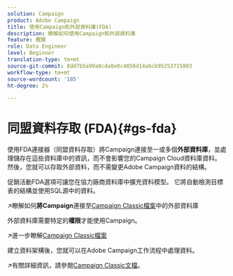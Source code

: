 ```yaml
---
solution: Campaign
product: Adobe Campaign
title: 使用Campaign和外部資料庫(FDA)
description: 瞭解如何使用Campaign和外部資料庫
feature: 概覽
role: Data Engineer
level: Beginner
translation-type: tm+mt
source-git-commit: 8dd7b5a99a0cda0e0c4850d14a6cb95253715803
workflow-type: tm+mt
source-wordcount: '185'
ht-degree: 2%

---
```


# 同盟資料存取 (FDA){#gs-fda}

使用FDA連接器（同盟資料存取）將Campaign連接至一或多個&#x200B;**外部資料庫**，並處理儲存在這些資料庫中的資訊，而不會影響您的Campaign Cloud資料庫資料。 然後，您就可以存取外部資料，而不需變更Adobe Campaign資料的結構。

促銷活動FDA選項可讓您在協力廠商資料庫中擴充資料模型。 它將自動檢測目標表的結構並使用SQL源中的資料。

:arrow_upper_right:瞭解如何&#x200B;**將Campaign**&#x200B;連接至[Campaign Classic檔案](https://experienceleague.adobe.com/docs/campaign-classic/using/installing-campaign-classic/accessing-external-database/configure-fda/config-databases/configure-fda.html)中的外部資料庫

外部資料庫需要特定的&#x200B;**權限**&#x200B;才能使用Campaign。

:arrow_upper_right:進一步瞭解[Campaign Classic檔案](https://experienceleague.adobe.com/docs/campaign-classic/using/installing-campaign-classic/accessing-external-database/configure-fda/remote-database-access-rights.html)

建立資料架構後，您就可以在Adobe Campaign工作流程中處理資料。

:arrow_upper_right:有關詳細資訊，請參閱[Campaign Classic文檔](https://experienceleague.adobe.com/docs/campaign-classic/using/automating-with-workflows/advanced-management/accessing-an-external-database--fda-.html)。